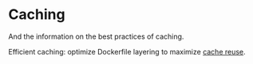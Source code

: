 # Caching

And the information on the best practices of caching.

Efficient caching: optimize Dockerfile layering to maximize [cache reuse](https://docs.docker.com/build/cache/).
